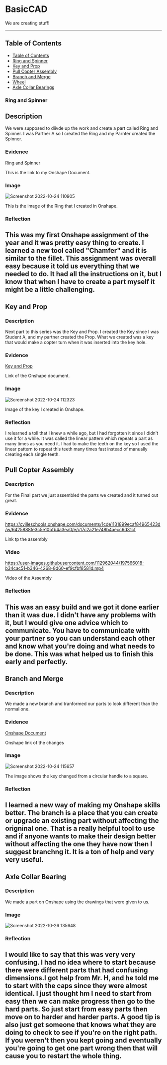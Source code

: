 # BasicCAD

We are creating stuff!

---
## Table of Contents
*  [Table of Contents](#TableOfContents)
* [Ring and Spinner](#Ring_and_Spinner)
* [Key and Prop](#Key_and_Spinner)
* [Pull Copter Assembly](#Pull_Copter_Assembly)
* [Branch and Merge](#Branch_and_Merge)
* [Wheel](#Wheel)
* [Axle Collar Bearings](#Axle_Collar_Bearing)

### Ring and Spinner

## Description

We were supposed to diivde up the work and create a part called Ring and Spinner. I was Partner A so I created the Ring and my Parnter created the Spinner. 

### Evidence
[Ring and Spinner](https://cvilleschools.onshape.com/documents/1cde1131899ecaf84965423d/w/6425888fe3c5e10bfb4a3ea0/e/898048881bf505a396159ae9)

This is the link to my Onshape Document.
### Image
![Screenshot 2022-10-24 110905](https://user-images.githubusercontent.com/112962044/197561048-2446abdf-882b-4f12-a847-0b53e460a7f1.png)

This is the image of the Ring that I created in Onshape.

### Reflection

This was my first Onshape assignment of the year and it was pretty easy thing to create. I learned a new tool called "Chamfer" and it is similar to the fillet. This assignment was overall easy because it told us everything that we needed to do. It had all the instructions on it, but I know that when I have to create a part myself it might be a little challenging. 
---


## Key and Prop

### Description
Next part to this series was the Key and Prop. I created the Key since I was Student A, and my partner created the Prop. What we created was a key that would make a copter turn when it was inserted into the key hole. 
### Evidence
 [Key and Prop](https://cvilleschools.onshape.com/documents/1cde1131899ecaf84965423d/w/6425888fe3c5e10bfb4a3ea0/e/898048881bf505a396159ae9)

Link of the Onshape document.
### Image
![Screenshot 2022-10-24 112323](https://user-images.githubusercontent.com/112962044/197563949-70c86d11-c88c-40ae-a3f3-633ce2bc135b.png)
 
 Image of the key I created in Onshape.
### Reflection
I relearned a toll that I knew a while ago, but I had forgotten it since I didn't use it for a while. It was called the linear pattern which repeats a part as many times as you need it. I had to make the teeth on the key so I used the linear pattern to repeat this teeth many times fast instead of manually creating each single teeth. 


## Pull Copter Assembly

### Description
 For the Final part we just assembled the parts we created and it turned out great. 
### Evidence
https://cvilleschools.onshape.com/documents/1cde1131899ecaf84965423d/w/6425888fe3c5e10bfb4a3ea0/e/c17c2a21e748b4aecc6d31cf

Link tp the assembly
### Video

https://user-images.githubusercontent.com/112962044/197566018-b34cac51-b346-4268-8d60-ef9cfbf8581d.mp4

Video of the Assembly
### Reflection

This was an easy build and we got it done earlier than it was due. I didn't have any problems with it, but I would give one advice which to communicate. You have to communicate with your partner so you can understand each other and know what you're doing and what needs to be done. This was what helped us to finish this early and perfectly. 
---


## Branch and Merge

### Description

We made a new branch and tranformed our parts to look different than the normal one. 

### Evidence
[Onshape Document](https://cvilleschools.onshape.com/documents/1cde1131899ecaf84965423d/w/7f185f7fa3bee0fa40ee25e7/e/c17c2a21e748b4aecc6d31cf)

Onshape link of the changes
### Image
![Screenshot 2022-10-24 115657](https://user-images.githubusercontent.com/112962044/197571579-cfe02e16-0d17-4a41-a02b-941ebc1dc1c0.png)

The image shows the key changed from a circular handle to a square.
### Reflection
I learned a new way of making my Onshape skills better. The branch is a place that you can create or upgrade an existing part without affecting the origninal one. That is a really helpful tool to use and if anyone wants to make their design better without affecting the one they have now then I suggest branchng it. It is a ton of help and very very useful.  
---


## Axle Collar Bearing

### Description
 We made a part on Onshape using the drawings that were given to us. 

### Image 

![Screenshot 2022-10-26 135648](https://user-images.githubusercontent.com/112962044/198101071-90b9a336-264f-4104-9bdf-b8e6ee4137a6.png)


### Reflection

I would like to say that this was very very confusing. I had no idea where to start because there were different parts that had confusing dimensions.I got help from Mr. H, and he told me to start with the caps since they were almost identical. I just thought hm I need to start from easy then we can make progress then go to the hard parts. So just start from easy parts then move on to harder and harder parts. A good tip is also just get someone that knows what they are doing to check to see if you're on the right path. If you weren't then you kept going and eventually you're going to get one part wrong then that will cause you to restart the whole thing. 
---










